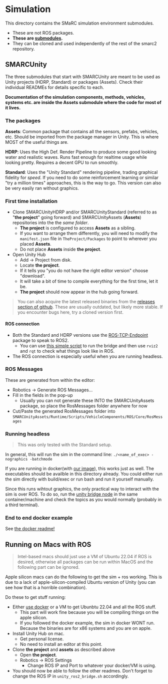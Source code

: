 # Simulation
This directory contains the SMaRC simulation environment submodules.
- These are not ROS packages.
- **These are [submodules](../documentation/Working%20with%20submodules.md).**
- They can be cloned and used independently of the rest of the smarc2 repository.



## SMARCUnity
The three submodules that start with SMARCUnity are meant to be used as Unity projects (HDRP, Standard) or packages (Assets).
Check their individual READMEs for details specific to each.

**Documentation of the simulation components, methods, vehicles, systems etc. are inside the Assets submodule where the code for most of it lives.**

### The packages
**Assets**: Common package that contains all the sensors, prefabs, vehicles, etc.
Should be imported from the package manager in Unity. This is where MOST of the useful things are.

**HDRP**: Uses the High Def. Render Pipeline to produce some good looking water and realistic waves. 
Runs fast enough for realtime usage while looking pretty. Requires a decent GPU to run smoothly.

**Standard**: Uses the "Unity Standard" rendering pipeline, trading graphical fidelity for _speed_.
If you need to do some reinforcement learning or similar "try a million times" approaches, this is the way to go. This version can also be very easily ran without graphics.

### First time installation
- Clone SMARCUnityHDRP and/or SMARCUnityStandard (referred to as "**the project**" going forward) and SMARCUnityAssets (**Assets**) repositories into the the *same folder*.
  - **The project** is configured to access **Assets** as a sibling.
  - If you want to arrange them differently, you will need to modify the `manifest.json` file in `TheProject/Packages` to point to wherever you placed **Assets**.
  - Do not place **Assets** inside **the project**.
- Open Unity Hub
  - Add -> Project from disk.
  - Locate **the project**.
  - If it tells you "you do not have the right editor version" choose "download".
  - It will take a bit of time to compile everything for the first time, let it be.
  - **The project** should now appear in the hub going forward.

> You can also acquire the latest released binaries from the [releases section of github](https://github.com/smarc-project/smarc2/releases). These are usually outdated, but likely more stable. If you encounter bugs here, try a cloned version first.

#### ROS connection
- Both the Standard and HDRP versions use the [ROS-TCP-Endpoint](https://github.com/KKalem/ROS-TCP-Endpoint) package to speak to ROS2. 
  - You can use [this simple script](../scripts/unity_ros_bridge.sh) to run the bridge and then use `rviz2` and `rqt` to check what things look like in ROS.
- The ROS connection is especially useful when you are running headless.




### ROS Messages
These are generated from within the editor:
- Robotics -> Generate ROS Messages...
- Fill in the fields in the pop-up
  - Usually you can not generate these INTO the SMARCUnityAssets package, so place the RosMessages folder anywhere for now
- Cut/Paste the generated RosMessages folder into `SMARCUnityAssets/Runtime/Scripts/VehicleComponents/ROS/Core/RosMessages`

### Running headless
> This was only tested with the Standard setup.

In general, this will run the sim in the command line:
`./<name_of_exec> -nographics -batchmode`

If you are running in docker(with [our image](../docker/README.md)), this works just as well.
The executables should be availble in this directory already.
You could either run the sim directly with build/exec or run bash and run it yourself manually.

Since this runs wihtout graphics, the only practical way to interact with the sim is over ROS.
To do so, run the [unity bridge node](../scripts/unity_ros_bridge.sh) in the same container/machine and check the topics as you would normally (probably in a third terminal).

### End to end docker example

See [the docker readme!](../docker/README.md)

## Running on Macs with ROS
> Intel-based macs should just use a VM of Ubuntu 22.04 if ROS is desired, otherwise all packages can be run within MacOS and the following part can be ignored.

Apple silicon macs can do the following to get the sim + ros working.
This is due to a lack of apple-silicon-compiled Ubuntu version of Unity (you can see how that is a horrible combination).

Do these to get stuff running:
- Either [use docker](../docker/README.md) or a VM to get Ubunbtu 22.04 and all the ROS stuff.
  - This part will work fine because you will be compiling things on the apple silicon.
  - If you followed the docker example, the sim in docker WONT run. Because the binaries are for x86 systems and you are on apple.
- Install Unity Hub on mac.
  - Get personal license.
  - No need to install an editor at this point.
- Clone **the project** and **assets** as described above
  - Open **the project**.
  - Robotics -> ROS Settings
    - Change ROS IP and Port to whatever your docker/VM is using.
- You should now be able to follow the other readmes. Don't forget to change the ROS IP in `unity_ros2_bridge.sh` accordingly.